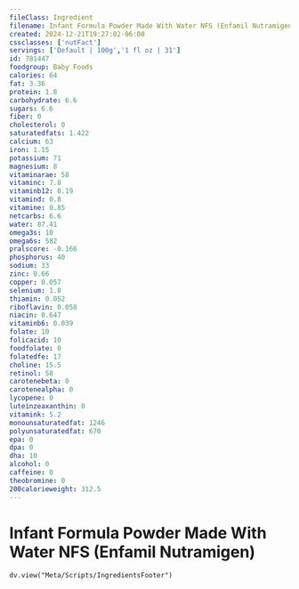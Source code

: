 ```yaml
---
fileClass: Ingredient
filename: Infant Formula Powder Made With Water NFS (Enfamil Nutramigen)
created: 2024-12-21T19:27:02-06:00
cssclasses: ['nutFact']
servings: ['Default | 100g','1 fl oz | 31']
id: 781447
foodgroup: Baby Foods
calories: 64
fat: 3.36
protein: 1.8
carbohydrate: 6.6
sugars: 6.6
fiber: 0
cholesterol: 0
saturatedfats: 1.422
calcium: 63
iron: 1.15
potassium: 71
magnesium: 8
vitaminarae: 58
vitaminc: 7.8
vitaminb12: 0.19
vitamind: 0.8
vitamine: 0.85
netcarbs: 6.6
water: 87.41
omega3s: 10
omega6s: 582
pralscore: -0.166
phosphorus: 40
sodium: 33
zinc: 0.66
copper: 0.057
selenium: 1.8
thiamin: 0.052
riboflavin: 0.058
niacin: 0.647
vitaminb6: 0.039
folate: 10
folicacid: 10
foodfolate: 0
folatedfe: 17
choline: 15.5
retinol: 58
carotenebeta: 0
carotenealpha: 0
lycopene: 0
luteinzeaxanthin: 0
vitamink: 5.2
monounsaturatedfat: 1246
polyunsaturatedfat: 670
epa: 0
dpa: 0
dha: 10
alcohol: 0
caffeine: 0
theobromine: 0
200calorieweight: 312.5
---
```


# Infant Formula Powder Made With Water NFS (Enfamil Nutramigen)

```dataviewjs
dv.view("Meta/Scripts/IngredientsFooter")
```
